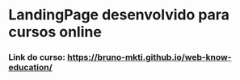 # LandingPage desenvolvido para cursos online
### Link do curso: https://bruno-mkti.github.io/web-know-education/
